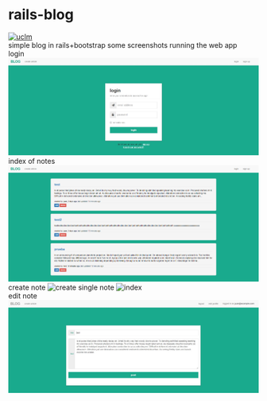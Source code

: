 # rails-blog
[![uclm](https://img.shields.io/badge/personal-project-red.svg?&longCache=true&colorA=27a79a&colorB=555555&style=for-the-badge)](http://www.juanperea.me)  
simple blog in rails+bootstrap
some screenshots running the web app    
login
![login](screenshots/login.jpg)  
index of notes
![index](screenshots/index.jpg)  
create note
![create](screenshots/create.jpg) 
single note
![index](screenshots/single.jpg)  
edit note
![edit](screenshots/edit.jpg)  
